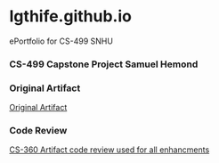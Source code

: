 # Igthife.github.io
ePortfolio for CS-499 SNHU

### CS-499 Capstone Project Samuel Hemond

### Original Artifact

[Original Artifact]([CS360ArtifactSamuelHemond](https://github.com/Igthife/Igthife.github.io/tree/main/CS360ArtifactSamuelHemond))

### Code Review

[CS-360 Artifact code review used for all enhancments](https://youtu.be/2A69vkAXrOA "code review used for all enhancments")<br/>
